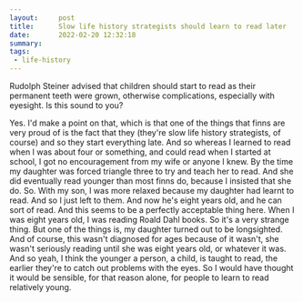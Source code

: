 ```yaml
---
layout:     post
title:      Slow life history strategists should learn to read later
date:       2022-02-20 12:32:18
summary:    
tags:
 - life-history
---
```


Rudolph Steiner advised that children should start to read as their permanent teeth were grown, otherwise complications, especially with eyesight. Is this sound to you?

Yes. I'd make a point on that, which is that one of the things that finns are very proud of is the fact that they (they're slow life history strategists, of course) and so they start everything late. And so whereas I learned to read when I was about four or something, and could read when I started at school, I got no encouragement from my wife or anyone I knew. By the time my daughter was forced triangle three to try and teach her to read. And she did eventually read younger than most finns do, because I insisted that she do. So. With my son, I was more relaxed because my daughter had learnt to read. And so I just left to them. And now he's eight years old, and he can sort of read. And this seems to be a perfectly acceptable thing here. When I was eight years old, I was reading Roald Dahl books. So it's a very strange thing. But one of the things is, my daughter turned out to be longsighted. And of course, this wasn't diagnosed for ages because of it wasn't, she wasn't seriously reading until she was eight years old, or whatever it was. And so yeah, I think the younger a person, a child, is taught to read, the earlier they're to catch out problems with the eyes. So I would have thought it would be sensible, for that reason alone, for people to learn to read relatively young.